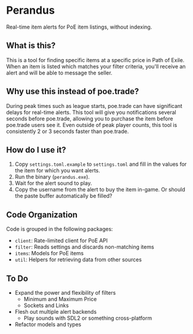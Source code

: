 # Perandus

Real-time item alerts for PoE item listings, without indexing.

## What is this?

This is a tool for finding specific items at a specific price in Path of Exile.
When an item is listed which matches your filter criteria, you'll receive an
alert and will be able to message the seller.

## Why use this instead of poe.trade?

During peak times such as league starts, poe.trade can have significant delays
for real-time alerts. This tool will give you notifications several seconds
before poe.trade, allowing you to purchase the item before poe.trade users see
it. Even outside of peak player counts, this tool is consistently 2 or 3
seconds faster than poe.trade.

## How do I use it?

1. Copy `settings.toml.example` to `settings.toml` and fill in the values for
   the item for which you want alerts.
2. Run the binary (`perandus.exe`).
3. Wait for the alert sound to play.
4. Copy the username from the alert to buy the item in-game.
   Or should the paste buffer automatically be filled?

## Code Organization

Code is grouped in the following packages:

* `client`: Rate-limited client for PoE API
* `filter`: Reads settings and discards non-matching items
* `items`: Models for PoE items
* `util`: Helpers for retrieving data from other sources

## To Do

* Expand the power and flexibility of filters
  * Minimum and Maximum Price
  * Sockets and Links
* Flesh out multiple alert backends
  * Play sounds with SDL2 or something cross-platform
* Refactor models and types
